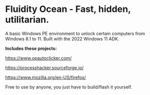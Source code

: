 # Fluidity Ocean - Fast, hidden, utilitarian.
A basic Windows PE environment to unlock certain computers from Windows 8.1 to 11.
Built with the 2022 Windows 11 ADK.


**Includes these projects:**

https://www.opautoclicker.com/

https://processhacker.sourceforge.io/

https://www.mozilla.org/en-US/firefox/


Free to use by anyone, you just have to build/flash it yourself.
